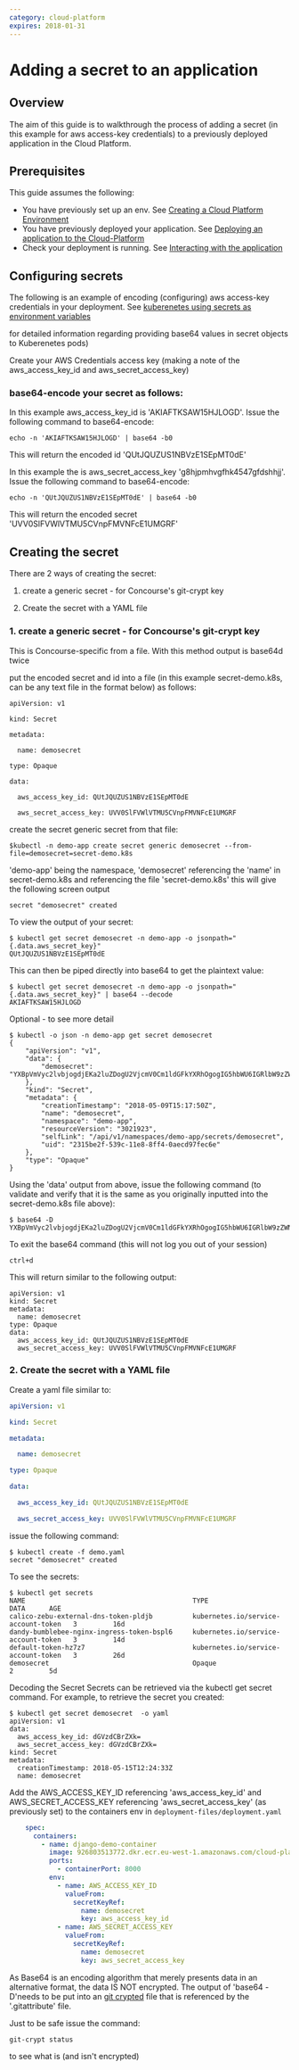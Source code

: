 ```yaml
---
category: cloud-platform
expires: 2018-01-31
---
```

# Adding a secret to an application

## Overview

The aim of this guide is to walkthrough the process of adding a secret (in this example for aws access-key credentials) to a previously deployed application in the Cloud Platform.

## Prerequisites

This guide assumes the following:

* You have previously set up an env. See [Creating a Cloud Platform Environment](/cloud-platform/env-create)
* You have previously deployed your application. See [Deploying an application to the Cloud-Platform](/cloud-platform/app-deploy)
* Check your deployment is running. See [Interacting with the application](/cloud-platform/app-deploy/#interacting-with-the-application)

## Configuring secrets

The following is an example of encoding (configuring) aws access-key credentials in your deployment.
See [kuberenetes using secrets as environment variables](https://kubernetes.io/docs/concepts/configuration/secret/#using-secrets-as-environment-variables)

for detailed information regarding providing base64 values in secret objects to Kuberenetes pods)

Create your AWS Credentials access key (making a note of the aws_access_key_id and aws_secret_access_key)

### base64-encode your secret as follows:

In this example  aws_access_key_id is 'AKIAFTKSAW15HJLOGD'. Issue the following command to base64-encode:

```
echo -n 'AKIAFTKSAW15HJLOGD' | base64 -b0
```

This will return the encoded id 'QUtJQUZUS1NBVzE1SEpMT0dE'

In this example the is aws_secret_access_key 'g8hjpmhvgfhk4547gfdshhjj'. Issue the following command to base64-encode:

```
echo -n 'QUtJQUZUS1NBVzE1SEpMT0dE' | base64 -b0
```

This will return the encoded secret 'UVV0SlFVWlVTMU5CVnpFMVNFcE1UMGRF' 

## Creating the secret

There are 2 ways of creating the secret:

1. create a generic secret - for Concourse's git-crypt key


2. Create the secret with a YAML file

### 1. create a generic secret - for Concourse's git-crypt key

This is Concourse-specific from a file. With this method output is base64d twice  

put the encoded secret and id into a file (in this example secret-demo.k8s, can be any text file in the format below) as follows:

```
apiVersion: v1

kind: Secret

metadata:

  name: demosecret

type: Opaque

data:

  aws_access_key_id: QUtJQUZUS1NBVzE1SEpMT0dE

  aws_secret_access_key: UVV0SlFVWlVTMU5CVnpFMVNFcE1UMGRF
```

create the secret generic secret from that file:
```
$kubectl -n demo-app create secret generic demosecret --from-file=demosecret=secret-demo.k8s
```

'demo-app' being the namespace, 'demosecret' referencing the 'name' in secret-demo.k8s and referencing the file 'secret-demo.k8s'
this will give the following screen output


```
secret "demosecret" created
```
To view the output of your secret:

```
$ kubectl get secret demosecret -n demo-app -o jsonpath="{.data.aws_secret_key}"
QUtJQUZUS1NBVzE1SEpMT0dE
```
This can then be piped directly into base64 to get the plaintext value:

```
$ kubectl get secret demosecret -n demo-app -o jsonpath="{.data.aws_secret_key}" | base64 --decode
AKIAFTKSAW15HJLOGD
```
Optional - to see more detail

```
$ kubectl -o json -n demo-app get secret demosecret
{
    "apiVersion": "v1",
    "data": {
        "demosecret": "YXBpVmVyc2lvbjogdjEKa2luZDogU2VjcmV0Cm1ldGFkYXRhOgogIG5hbWU6IGRlbW9zZWNyZXQtdjkKdHlwZTogT3BhcXVlCmRhdGE6CiAgdGhla2V5OiBBS0lBRlRLU0FXMTVISkxPR0QKICB0aGVzZWNyZXQ6IGc4aGpwbWh2Z2ZoazQ1NDdnZmRzaGhqago="
    },
    "kind": "Secret",
    "metadata": {
        "creationTimestamp": "2018-05-09T15:17:50Z",
        "name": "demosecret",
        "namespace": "demo-app",
        "resourceVersion": "3021923",
        "selfLink": "/api/v1/namespaces/demo-app/secrets/demosecret",
        "uid": "2315be2f-539c-11e8-8ff4-0aecd97fec6e"
    },
    "type": "Opaque"
}
```
Using the 'data' output from above, issue the following command (to validate and verify that it is the same as you originally inputted into the secret-demo.k8s file above):

```
$ base64 -D
YXBpVmVyc2lvbjogdjEKa2luZDogU2VjcmV0Cm1ldGFkYXRhOgogIG5hbWU6IGRlbW9zZWNyZXQtdjkKdHlwZTogT3BhcXVlCmRhdGE6CiAgdGhla2V5OiBBS0lBRlRLU0FXMTVISkxPR0QKICB0aGVzZWNyZXQ6IGc4aGpwbWh2Z2ZoazQ1NDdnZmRzaGhqago=
```
To exit the base64 command (this will not log you out of your session) 

```
ctrl+d 
```

This will return similar to the following output:

```
apiVersion: v1
kind: Secret
metadata:
  name: demosecret
type: Opaque
data:
  aws_access_key_id: QUtJQUZUS1NBVzE1SEpMT0dE
  aws_secret_access_key: UVV0SlFVWlVTMU5CVnpFMVNFcE1UMGRF
```
### 2. Create the secret with a YAML file

Create a yaml file similar to:

```Yaml
apiVersion: v1

kind: Secret

metadata:

  name: demosecret

type: Opaque

data:

  aws_access_key_id: QUtJQUZUS1NBVzE1SEpMT0dE

  aws_secret_access_key: UVV0SlFVWlVTMU5CVnpFMVNFcE1UMGRF
```
issue the following command:

```
$ kubectl create -f demo.yaml
secret "demosecret" created 
```

To see the secrets:

``` 
$ kubectl get secrets
NAME                                          TYPE                                  DATA      AGE
calico-zebu-external-dns-token-pldjb          kubernetes.io/service-account-token   3         16d
dandy-bumblebee-nginx-ingress-token-bspl6     kubernetes.io/service-account-token   3         14d
default-token-hz7z7                           kubernetes.io/service-account-token   3         26d
demosecret                                    Opaque                                2         5d
```

Decoding the Secret
Secrets can be retrieved via the kubectl get secret command. For example, to retrieve the secret you created:

``` 
$ kubectl get secret demosecret  -o yaml
apiVersion: v1
data:
  aws_access_key_id: dGVzdCBrZXk=
  aws_secret_access_key: dGVzdCBrZXk=
kind: Secret
metadata:
  creationTimestamp: 2018-05-15T12:24:33Z
  name: demosecret
```

Add the AWS_ACCESS_KEY_ID referencing 'aws_access_key_id' and AWS_SECRET_ACCESS_KEY referencing 'aws_secret_access_key' (as previously set) to the containers env in `deployment-files/deployment.yaml`

```Yaml
    spec:
      containers:
        - name: django-demo-container
          image: 926803513772.dkr.ecr.eu-west-1.amazonaws.com/cloud-platform-reference-app:django
          ports:
            - containerPort: 8000
          env:
            - name: AWS_ACCESS_KEY_ID
              valueFrom:
                secretKeyRef:
                  name: demosecret
                  key: aws_access_key_id
            - name: AWS_SECRET_ACCESS_KEY
              valueFrom:
                secretKeyRef:
                  name: demosecret
                  key: aws_secret_access_key
```

As Base64 is an encoding algorithm that merely presents data in an alternative format, the data IS NOT encrypted. 
The output of 'base64 -D'needs to be put into an [git crypted](/getting-started/git-crypt-setup) file that is referenced by the '.gitattribute' file.

Just to be safe issue the command:


```
git-crypt status
```

to see what is (and isn't encrypted)
